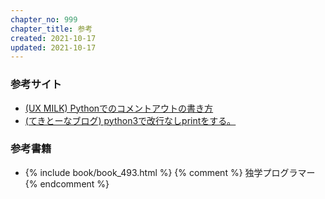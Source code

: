 ```yaml
---
chapter_no: 999
chapter_title: 参考
created: 2021-10-17
updated: 2021-10-17
---
```

### 参考サイト
- [(UX MILK) Pythonでのコメントアウトの書き方](https://uxmilk.jp/8847)
- [(てきとーなブログ) python3で改行なしprintをする。](http://azoay.hatenablog.com/entry/2015/06/10/203134)

### 参考書籍
- {% include book/book_493.html %} {% comment %} 独学プログラマー {% endcomment %}

